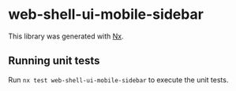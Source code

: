 # web-shell-ui-mobile-sidebar

This library was generated with [Nx](https://nx.dev).

## Running unit tests

Run `nx test web-shell-ui-mobile-sidebar` to execute the unit tests.

